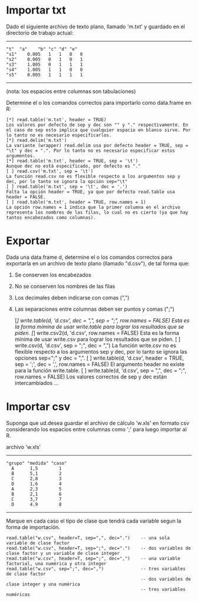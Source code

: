 
# Importar txt

Dado el siguiente archivo de texto plano, llamado 'm.txt' y guardado en el directorio de trabajo actual:

___

    "t"  "a"	"b"	"c"	"d"	"e"
    "s1"	0.005	1	1	0	0
    "s2"	0.005	0	1	0	1
    "s3"	1.005	0	1	1	1
    "s4"	1.005	1	1	0	0
    "s5"	0.005	1	1	1	1

___

(nota: los espacios entre columnas son tabulaciones)

Determine el o los comandos correctos para importarlo como data.frame en R:

    [*] read.table('m.txt', header = TRUE)
    Los valores por defecto de sep y dec son "" y "." respectivamente. En el caso de sep esto implica que cualquier espacio en blanco sirve. Por lo tanto no es necesario especificarlos.
    [*] read.delim('m.txt')
    La variante (wrapper) read.delim usa por defecto header = TRUE, sep = "\t" y dec = ".". Por lo tanto no es necesario especificar estos argumentos.
    [*] read.table('m.txt', header = TRUE, sep = '\t')
    Aunque dec no está especificado, por defecto es "."
    [ ] read.csv('m.txt', sep = '\t')
    La función read.csv no es flexible respecto a los argumentos sep y dec, por lo tanto se ignora la opción sep="\t"
    [ ] read.table('m.txt', sep = '\t', dec = '.')
    Falta la opción header = TRUE, ya que por defecto read.table usa header = FALSE.
    [ ] read.table('m.txt', header = TRUE, row.names = 1)
    La opción row.names = 1 indica que la primer columna en el archivo representa los nombres de las filas, lo cual no es cierto (ya que hay tantos encabezados como columnas).



# Exportar

Dada una data.frame d, determine el o los comandos correctos para exportarla en un archivo de texto plano (llamado "d.csv"), de tal forma que:

1. Se conserven los encabezados
2. No se conserven los nombres de las filas
3. Los decimales deben indicarse con comas (",")
4. Las separaciones entre columnas deben ser puntos y comas (";")

    [*] write.table(d, 'd.csv', dec = ",", sep = ";", row.names = FALSE)
    Esta es la forma mímina de usar write.table para lograr los resultados que se piden.
    [*] write.csv2(d, 'd.csv', row.names = FALSE)
    Esta es la forma mínima de usar write.csv para lograr los resultados que se piden.
    [ ] write.csv(d, 'd.csv', sep = ";", dec = ",")
    La función write.csv no es flexible respecto a los argumentos sep y dec, por lo tanto se ignora las opciones sep=";" y dec = ",".
    [ ] write.table(d, 'd.csv', header = TRUE, sep = ';', dec = ',', row.names = FALSE)
    El argumento header no existe para la función write.table.
    [ ] write.table(d, 'd.csv', sep = ",", dec = ";", row.names = FALSE)
    Los valores correctos de sep y dec están intercambiados ...
    
 
 
# Importar csv

Suponga que ud.desea guardar el archivo de cálculo 'w.xls' en formato csv considerando los espacios entre columnas como ';' para luego importar al R.

archivo 'w.xls'

___

    "grupo" "medida" "caso"
      A	     1,5	    1
      B	     5,1	    2
      C	     2,8    	3
      D	     1,6	    4
      A	     2,3	    5
      B      2,1    	6
      C      3,7    	7
      D      4.9    	8
      
___

Marque en cada caso el tipo de clase que tendrá cada variable segun la forma de importación.


    read.table("w.csv", header=T, sep=",", dec=".")    -- una sola variable de clase factor 
    read.table("w.csv", header=T, sep=";", dec=".")    -- dos variables de clase factor y un variable de clase integer
    read.table("w.csv", header=T, sep=";", dec=",")    -- una variable factorial, una numérica y otra integer
    read.table("w.csv", sep=";", dec=",")              -- tres variables de clase factor
                                                       -- dos variables de clase integer y una numérica
                                                       -- tres variables numéricas
                                          
 
